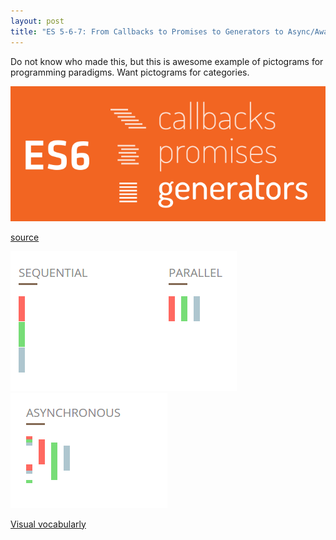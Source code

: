 ```yaml
---
layout: post
title: "ES 5-6-7: From Callbacks to Promises to Generators to Async/Await"
---
```


Do not know who made this, but this is awesome example of pictograms for programming paradigms. Want pictograms for categories.

![](/assets/posts/es-5-6-7-from-callbacks-to-promises-to-generators-to-async-await/pictograms.png)

[source](https://medium.com/@rdsubhas/es6-from-callbacks-to-promises-to-generators-87f1c0cd8f2e)


![](/assets/posts/es-5-6-7-from-callbacks-to-promises-to-generators-to-async-await/futures-01.png)
![](/assets/posts/es-5-6-7-from-callbacks-to-promises-to-generators-to-async-await/futures-02.png)

[Visual vocabularly](https://github.com/ft-interactive/chart-doctor/blob/master/visual-vocabulary/Visual-vocabulary.pdf)
